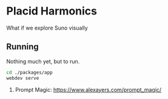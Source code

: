 # Placid Harmonics
What if we explore Suno visually

## Running

Nothing much yet, but to run.

```bash
cd ./packages/app
webdev serve
```

1. Prompt Magic: https://www.alexayers.com/prompt_magic/
